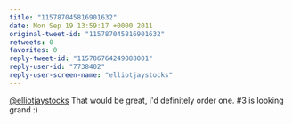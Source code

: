 ```yaml
---
title: "115787045816901632"
date: Mon Sep 19 13:59:17 +0000 2011
original-tweet-id: "115787045816901632"
retweets: 0
favorites: 0
reply-tweet-id: "115786764249088001"
reply-user-id: "7738402"
reply-user-screen-name: "elliotjaystocks"
---
```

<a href="https://twitter.com/elliotjaystocks">@elliotjaystocks</a> That would be great, i'd definitely order one. #3 is looking grand :)
